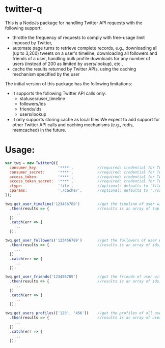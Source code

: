 # twitter-q
This is a NodeJs package for handling Twitter API requests with the following support:
- throttle the frequency of requests to comply with free-usage limit imposed by Twitter,
- automate page turns to retrieve complete records, e.g., downloading all (up to 3,200) tweets on a user's timeline, downloading all followers and friends of a user, handling bulk profile downloads for any number of users (instead of 200 as limited by users/lookup), etc.,
- cache the results returned by Twitter APIs, using the caching mechanism specified by the user

The initial version of this package has the following limitations:
- It supports the following Twitter API calls only:
  - statuses/user_timeline
  - followers/ids
  - friends/ids
  - users/lookup
- It only supports storing cache as local files
We expect to add support for other Twitter API calls and caching mechanisms (e.g., redis, memcached) in the future.

# Usage:
```js
var twq = new TwitterQ({
  consumer_key:         '****',           //required: credential for Twitter APIs
  consumer_secret:      '****',           //required: credential for Twitter APIs
  access_token:         '****',           //required: credential for Twitter APIs
  access_token_secret:  '****',           //required: credential for Twitter APIs
  ctype:                'file',           //optional: defaults to 'file'
  cparams:              './cache/',       //optional: defaults to './cache/' for 'file'
});

twq.get_user_timeline('123456789')        //get the timeline of user with id '123456789' (auto pagedown), returns a promise
  .then(results => {                      //results is an array of (up to 3,200, as the maximum limit allowed by Twitter API even with page downs) tweets, each an object in Twitter API format
    ...
  })
  .catch(err => {
    ...
  });

twq.get_user_followers('123456789')       //get the followers of user with id '123456789' (auto pagedown), returns a promise
  .then(results => {                      //results is an array of ids, each a string
    ...
  })
  .catch(err => {
    ...
  });

twq.get_user_friends('123456789')         //get the friends of user with id '123456789' (auto pagedown), returns a promise
  .then(results => {                      //results is an array of ids, each a string
    ...
  })
  .catch(err => {
    ...
  });

twq.get_users_profiles(['123', '456'])    //get the profiles of all users in the array (the function will automatically partition the array into chunks of 200 users to conform with the Twitter API limit), returns a promise
  .then(results => {                      //results is an array of user objects, each containing keys such as id_str, screen_name, location, etc.
    ...
  })
  .catch(err => {
    ...
  });
```
